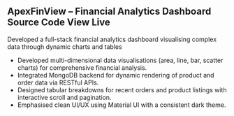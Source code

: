 ## ApexFinView – Financial Analytics Dashboard Source Code View Live
Developed a full-stack financial analytics dashboard visualising complex data through dynamic charts and tables
- Developed multi-dimensional data visualisations (area, line, bar, scatter charts) for comprehensive financial analysis.
- Integrated MongoDB backend for dynamic rendering of product and order data via RESTful APIs.
- Designed tabular breakdowns for recent orders and product listings with interactive scroll and pagination.
- Emphasised clean UI/UX using Material UI with a consistent dark theme.
